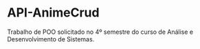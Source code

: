 # API-AnimeCrud
Trabalho de POO solicitado no 4º semestre do curso de Análise e Desenvolvimento de Sistemas.
